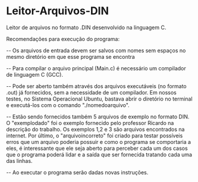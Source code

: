 # Leitor-Arquivos-DIN
Leitor de arquivos no formato .DIN desenvolvido na linguagem C.

Recomendações para execução do programa:

-- Os arquivos de entrada devem ser salvos com nomes sem espaços no mesmo diretório em que esse programa se encontra

-- Para compilar o arquivo principal (Main.c) é necessário um compilador de linguagem C (GCC).

-- Pode ser aberto também através dos arquivos executáveis (no formato .out) já fornecidos, sem a necessidade de um compilador. Em nossos testes, no Sistema Operacional Ubuntu, bastava abrir o diretório no terminal e executá-los com o comando "./nomedoarquivo".

-- Estão sendo fornecidos também 5 arquivos de exemplo no formato DIN. O "exemplodado" foi o exemplo fornecido pelo professor Ricardo na descrição do trabalho. Os exemplos 1,2 e 3 são arquivos encontrados na internet. Por último, o "arquivoincorreto" foi criado para testar possíveis erros que um arquivo poderia possuir e como o programa se comportaria a eles, é interessante que ele seja aberto para perceber cada um dos casos que o programa poderá lidar e a saída que ser fornecida tratando cada uma das linhas.

-- Ao executar o programa serão dadas novas instruções.
